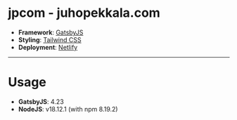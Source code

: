 # jpcom - juhopekkala.com

- **Framework**: [GatsbyJS](https://www.gatsbyjs.com/)
- **Styling**: [Tailwind CSS](https://tailwindcss.com/)
- **Deployment**: [Netlify](https://www.netlify.com/)

---

# Usage

- **GatsbyJS**: 4.23
- **NodeJS**: v18.12.1 (with npm 8.19.2)
